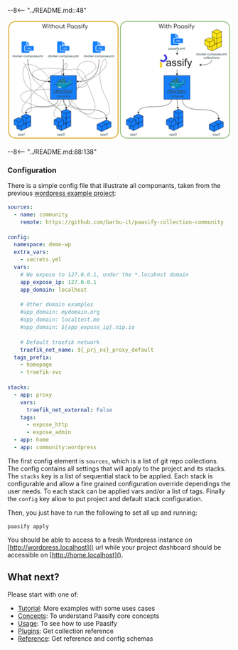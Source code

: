 

--8<-- "../README.md::48"


<p align='center'>
<img src="static/overview.svg" alt="Overview">
</p>


--8<-- "../README.md:88:138"


### Configuration

There is a simple config file that illustrate all componants, taken from the previous [wordpress example project](https://github.com/barbu-it/paasify-example-wordpress):
``` yaml title="paasify.yml"
sources:
  - name: community
    remote: https://github.com/barbu-it/paasify-collection-community

config:
  namespace: demo-wp
  extra_vars:
    - secrets.yml
  vars:
    # We expose to 127.0.0.1, under the *.locahost domain
    app_expose_ip: 127.0.0.1
    app_domain: localhost

    # Other domain examples
    #app_domain: mydomain.org
    #app_domain: localtest.me
    #app_domain: ${app_expose_ip}.nip.io

    # Default traefik network
    traefik_net_name: ${_prj_ns}_proxy_default
  tags_prefix:
    - homepage
    - traefik-svc

stacks:
  - app: proxy
    vars:
      traefik_net_external: False
    tags:
      - expose_http
      - expose_admin
  - app: home
  - app: community:wordpress
```

The first config element is `sources`, which is a list of git repo collections. The config contains 
all settings that will apply to the project and its stacks. The `stacks` key is a list of sequential stack to be applied.
Each stack is configurable and allow a fine grained configuration override dependings the user needs.
To each stack can be applied vars and/or a list of tags. Finally the `config` key allow to put project
and default stack configuration.

Then, you just have to run the following to set all up and running:

``` console
paasify apply
```

You should be able to access to a fresh Wordpress instance on [http://wordpress.localhost]() url while your
project dashboard should be accessible on [http://home.localhost]().


## What next?

Please start with one of:

* [Tutorial](jupyter/learn_101): More examples with some uses cases
* [Concepts](docs/concepts): To understand Paasify core concepts
* [Usage](docs/usage): To see how to use Paasify
* [Plugins](plugins_apidoc/): Get collection reference
* [Reference](refs/): Get reference and config schemas


